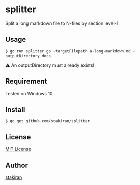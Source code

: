 # splitter
Split a long markdown file to N-files by section level-1.

## Usage

```
$ go run splitter.go -targetFilepath a-long-markdown.md -outputDirectory docs
```

:warning: An outputDirectory must already exists!

## Requirement
Tested on Windows 10.

## Install

```
$ go get github.com/stakiran/splitter
```

## License
[MIT License](LICENSE)

## Author
[stakiran](https://github.com/stakiran)
